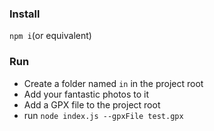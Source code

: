 ### Install

`npm i`(or equivalent)

### Run

* Create a folder named `in` in the project root
* Add your fantastic photos to it
* Add a GPX file to the project root
* run `node index.js --gpxFile test.gpx`
